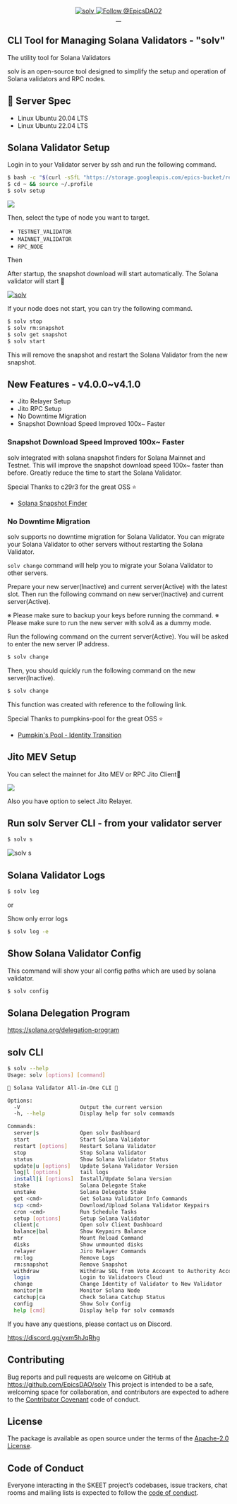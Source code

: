 <p align="center">
  <a href="https://solv.epics.dev/">
    <img src="https://storage.googleapis.com/epics-bucket/solv/assets/v3/solvEN.png" alt="solv" />
  </a>

  <a href="https://twitter.com/intent/follow?screen_name=EpicsDAO2">
    <img src="https://img.shields.io/twitter/follow/EpicsDAO2.svg?label=Follow%20@EpicsDAO2" alt="Follow @EpicsDAO2" />
  </a>
  <br/>
  <a aria-label="npm version" href="https://www.npmjs.com/package/@epics-dao/solv">
    <img alt="" src="https://badgen.net/npm/v/@epics-dao/solv">
  </a>
  <a aria-label="Downloads Number" href="https://www.npmjs.com/package/@epics-dao/solv">
    <img alt="" src="https://badgen.net/npm/dt/@epics-dao/solv">
  </a>
  <a aria-label="License" href="https://github.com/EpicsDAO/solv/blob/master/LICENSE.txt">
    <img alt="" src="https://badgen.net/badge/license/Apache/blue">
  </a>
    <a aria-label="Code of Conduct" href="https://github.com/EpicsDAO/solv/blob/master/CODE_OF_CONDUCT.md">
    <img alt="" src="https://img.shields.io/badge/Contributor%20Covenant-2.1-4baaaa.svg">
  </a>
</p>

## CLI Tool for Managing Solana Validators - "solv"

The utility tool for Solana Validators

solv is an open-source tool designed to simplify the setup and operation of Solana validators and RPC nodes.

## 📖 Server Spec

- Linux Ubuntu 20.04 LTS
- Linux Ubuntu 22.04 LTS

## Solana Validator Setup

Login in to your Validator server by ssh and run the following command.

```bash
$ bash -c "$(curl -sSfL "https://storage.googleapis.com/epics-bucket/resource/solv/v4.1.1/install")"
$ cd ~ && source ~/.profile
$ solv setup
```

![](https://storage.googleapis.com/zenn-user-upload/949db29fc401-20240131.png)

Then, select the type of node you want to target.

- `TESTNET_VALIDATOR`
- `MAINNET_VALIDATOR`
- `RPC_NODE`

Then

After startup, the snapshot download will start automatically.
The Solana validator will start 🎊

[![solv](https://storage.googleapis.com/epics-bucket/Validator/solv-install-top.gif)](https://youtu.be/rY4bajhRJgw)

If your node does not start, you can try the following command.

```bash
$ solv stop
$ solv rm:snapshot
$ solv get snapshot
$ solv start
```

This will remove the snapshot and restart the Solana Validator from the new snapshot.

## New Features - v4.0.0~v4.1.0

- Jito Relayer Setup
- Jito RPC Setup
- No Downtime Migration
- Snapshot Download Speed Improved 100x~ Faster

### Snapshot Download Speed Improved 100x~ Faster

solv integrated with solana snapshot finders for Solana Mainnet and Testnet.
This will improve the snapshot download speed 100x~ faster than before.
Greatly reduce the time to start the Solana Validator.

Special Thanks to c29r3 for the great OSS ⭐️

- [Solana Snapshot Finder](https://github.com/c29r3/solana-snapshot-finder)

### No Downtime Migration

solv supports no downtime migration for Solana Validator.
You can migrate your Solana Validator to other servers without restarting the Solana Validator.

`solv change` command will help you to migrate your Solana Validator to other servers.

Prepare your new server(Inactive) and current server(Active) with the latest slot.
Then run the following command on new server(Inactive) and current server(Active).

※ Please make sure to backup your keys before running the command.
※ Please make sure to run the new server with solv4 as a dummy mode.

Run the following command on the current server(Active).
You will be asked to enter the new server IP address.

```bash
$ solv change
```

Then, you should quickly run the following command on the new server(Inactive).

```bash
$ solv change
```

This function was created with reference to the following link.

Special Thanks to pumpkins-pool for the great OSS ⭐️

- [Pumpkin's Pool - Identity Transition](https://pumpkins-pool.gitbook.io/pumpkins-pool)

## Jito MEV Setup

You can select the mainnet for Jito MEV or RPC Jito Client🎉

![](https://storage.googleapis.com/epics-bucket/solv/assets/mainnet-select.png)

Also you have option to select Jito Relayer.

## Run solv Server CLI - from your validator server

```bash
$ solv s
```

![solv s](https://storage.googleapis.com/epics-bucket/solv/assets/solv-s.png)

## Solana Validator Logs

```bash
$ solv log
```

or

Show only error logs

```bash
$ solv log -e
```

## Show Solana Validator Config

This command will show your all config paths which are used by solana validator.

```bash
$ solv config
```

## Solana Delegation Program

https://solana.org/delegation-program

## solv CLI

```bash
$ solv --help
Usage: solv [options] [command]

💎 Solana Validator All-in-One CLI 💎

Options:
  -V                   Output the current version
  -h, --help           Display help for solv commands

Commands:
  server|s             Open solv Dashboard
  start                Start Solana Validator
  restart [options]    Restart Solana Validator
  stop                 Stop Solana Validator
  status               Show Solana Validator Status
  update|u [options]   Update Solana Validator Version
  log|l [options]      tail logs
  install|i [options]  Install/Update Solana Version
  stake                Solana Delegate Stake
  unstake              Solana Delegate Stake
  get <cmd>            Get Solana Validator Info Commands
  scp <cmd>            Download/Upload Solana Validator Keypairs
  cron <cmd>           Run Schedule Tasks
  setup [options]      Setup Solana Validator
  client|c             Open solv Client Dashboard
  balance|bal          Show Keypairs Balance
  mtr                  Mount Reload Command
  disks                Show unmounted disks
  relayer              Jiro Relayer Commands
  rm:log               Remove Logs
  rm:snapshot          Remove Snapshot
  withdraw             Withdraw SOL from Vote Account to Authority Account
  login                Login to Validatoors Cloud
  change               Change Identity of Validator to New Validator
  monitor|m            Monitor Solana Node
  catchup|ca           Check Solana Catchup Status
  config               Show Solv Config
  help [cmd]           Display help for solv commands
```

If you have any questions, please contact us on Discord.

https://discord.gg/yxm5hJqRhg

## Contributing

Bug reports and pull requests are welcome on GitHub at https://github.com/EpicsDAO/solv This project is intended to be a safe, welcoming space for collaboration, and contributors are expected to adhere to the [Contributor Covenant](http://contributor-covenant.org) code of conduct.

## License

The package is available as open source under the terms of the [Apache-2.0 License](https://www.apache.org/licenses/LICENSE-2.0).

## Code of Conduct

Everyone interacting in the SKEET project’s codebases, issue trackers, chat rooms and mailing lists is expected to follow the [code of conduct](https://github.com/EpicsDAO/solv/blob/master/CODE_OF_CONDUCT.md).
